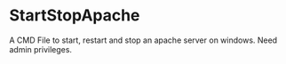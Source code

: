 # StartStopApache
A CMD File to start, restart and stop an apache server on windows.
Need admin privileges.
